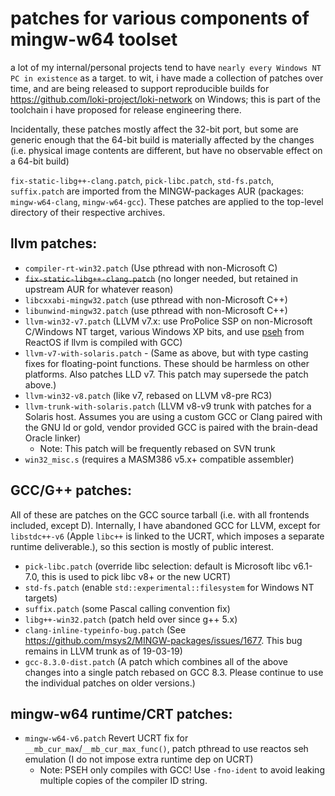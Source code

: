 # patches for various components of mingw-w64 toolset

a lot of my internal/personal projects tend to have `nearly every Windows NT PC in existence` as a target. to wit, i have made a collection of patches over time, and are being released to support reproducible builds for https://github.com/loki-project/loki-network on Windows; this is part of the toolchain i have proposed for release engineering there. 

Incidentally, these patches mostly affect the 32-bit port, but some are generic enough that the 64-bit build is materially affected by the changes (i.e. physical image contents are different, but have no observable effect on a 64-bit build)

`fix-static-libg++-clang.patch`, `pick-libc.patch`, `std-fs.patch`, `suffix.patch` are imported from
the MINGW-packages AUR (packages: `mingw-w64-clang`, `mingw-w64-gcc`). These patches are applied to the top-level directory of their respective archives.

## llvm patches:

- `compiler-rt-win32.patch` (Use pthread with non-Microsoft C)
- ~~`fix-static-libg++-clang.patch`~~ (no longer needed, but retained in upstream AUR for whatever reason)
- `libcxxabi-mingw32.patch` (use pthread with non-Microsoft C++)
- `libunwind-mingw32.patch` (use pthread with non-Microsoft C++)
- `llvm-win32-v7.patch` (LLVM v7.x: use ProPolice SSP on non-Microsoft C/Windows NT target, various Windows XP bits, and use [pseh](https://sourceforge.net/p/mingw-w64/mingw-w64/ci/master/tree/mingw-w64-libraries/pseh/) from ReactOS if llvm is compiled with GCC)
- `llvm-v7-with-solaris.patch` - (Same as above, but with type casting fixes for floating-point functions. These should be harmless on other platforms. Also patches LLD v7. This patch may supersede the patch above.)
- `llvm-win32-v8.patch` (like v7, rebased on LLVM v8-pre RC3)
- `llvm-trunk-with-solaris.patch` (LLVM v8-v9 trunk with patches for a Solaris host. Assumes you are using a custom GCC or Clang paired with the GNU ld or gold, vendor provided GCC is paired with the brain-dead Oracle linker)
   - Note: This patch will be frequently rebased on SVN trunk
- `win32_misc.s` (requires a MASM386 v5.x+ compatible assembler)

## GCC/G++ patches:

All of these are patches on the GCC source tarball (i.e. with all frontends included, except D). Internally, I have abandoned GCC for LLVM, except for `libstdc++-v6` (Apple `libc++` is linked to the UCRT, which imposes a separate runtime deliverable.), so this section is mostly of public interest.
- `pick-libc.patch` (override libc selection: default is Microsoft libc v6.1-7.0, this is used to pick libc v8+ or the new UCRT)
- `std-fs.patch` (enable `std::experimental::filesystem` for Windows NT targets)
- `suffix.patch` (some Pascal calling convention fix)
- `libg++-win32.patch` (patch held over since g++ 5.x)
- `clang-inline-typeinfo-bug.patch` (See https://github.com/msys2/MINGW-packages/issues/1677. This bug remains in LLVM trunk as of 19-03-19)
- `gcc-8.3.0-dist.patch` (A patch which combines all of the above changes into a single patch rebased on GCC 8.3. Please continue to use the individual patches on older versions.)

## mingw-w64 runtime/CRT patches:

- `mingw-w64-v6.patch` Revert UCRT fix for `__mb_cur_max`/`__mb_cur_max_func()`, patch pthread to use reactos seh emulation (I do not impose extra runtime dep on UCRT)
  - Note: PSEH only compiles with GCC! Use `-fno-ident` to avoid leaking multiple copies of the compiler ID string.
